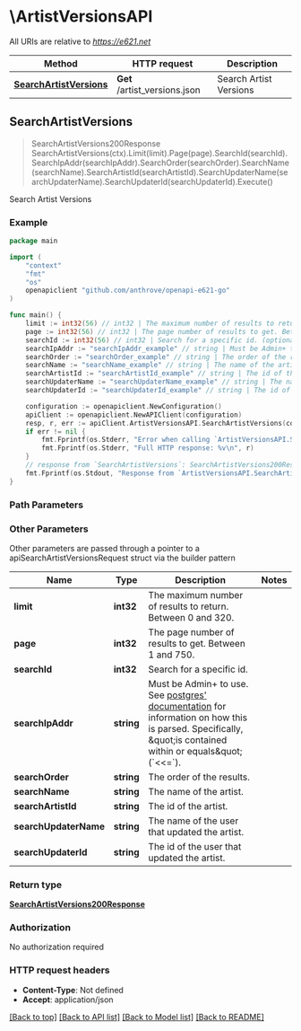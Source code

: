 # \ArtistVersionsAPI

All URIs are relative to *https://e621.net*

Method | HTTP request | Description
------------- | ------------- | -------------
[**SearchArtistVersions**](ArtistVersionsAPI.md#SearchArtistVersions) | **Get** /artist_versions.json | Search Artist Versions



## SearchArtistVersions

> SearchArtistVersions200Response SearchArtistVersions(ctx).Limit(limit).Page(page).SearchId(searchId).SearchIpAddr(searchIpAddr).SearchOrder(searchOrder).SearchName(searchName).SearchArtistId(searchArtistId).SearchUpdaterName(searchUpdaterName).SearchUpdaterId(searchUpdaterId).Execute()

Search Artist Versions



### Example

```go
package main

import (
	"context"
	"fmt"
	"os"
	openapiclient "github.com/anthrove/openapi-e621-go"
)

func main() {
	limit := int32(56) // int32 | The maximum number of results to return. Between 0 and 320. (optional)
	page := int32(56) // int32 | The page number of results to get. Between 1 and 750. (optional)
	searchId := int32(56) // int32 | Search for a specific id. (optional)
	searchIpAddr := "searchIpAddr_example" // string | Must be Admin+ to use. See [postgres' documentation](https://www.postgresql.org/docs/9.3/functions-net.html) for information on how this is parsed. Specifically, \"is contained within or equals\" (`<<=`). (optional)
	searchOrder := "searchOrder_example" // string | The order of the results. (optional)
	searchName := "searchName_example" // string | The name of the artist. (optional)
	searchArtistId := "searchArtistId_example" // string | The id of the artist. (optional)
	searchUpdaterName := "searchUpdaterName_example" // string | The name of the user that updated the artist. (optional)
	searchUpdaterId := "searchUpdaterId_example" // string | The id of the user that updated the artist. (optional)

	configuration := openapiclient.NewConfiguration()
	apiClient := openapiclient.NewAPIClient(configuration)
	resp, r, err := apiClient.ArtistVersionsAPI.SearchArtistVersions(context.Background()).Limit(limit).Page(page).SearchId(searchId).SearchIpAddr(searchIpAddr).SearchOrder(searchOrder).SearchName(searchName).SearchArtistId(searchArtistId).SearchUpdaterName(searchUpdaterName).SearchUpdaterId(searchUpdaterId).Execute()
	if err != nil {
		fmt.Fprintf(os.Stderr, "Error when calling `ArtistVersionsAPI.SearchArtistVersions``: %v\n", err)
		fmt.Fprintf(os.Stderr, "Full HTTP response: %v\n", r)
	}
	// response from `SearchArtistVersions`: SearchArtistVersions200Response
	fmt.Fprintf(os.Stdout, "Response from `ArtistVersionsAPI.SearchArtistVersions`: %v\n", resp)
}
```

### Path Parameters



### Other Parameters

Other parameters are passed through a pointer to a apiSearchArtistVersionsRequest struct via the builder pattern


Name | Type | Description  | Notes
------------- | ------------- | ------------- | -------------
 **limit** | **int32** | The maximum number of results to return. Between 0 and 320. | 
 **page** | **int32** | The page number of results to get. Between 1 and 750. | 
 **searchId** | **int32** | Search for a specific id. | 
 **searchIpAddr** | **string** | Must be Admin+ to use. See [postgres&#39; documentation](https://www.postgresql.org/docs/9.3/functions-net.html) for information on how this is parsed. Specifically, \&quot;is contained within or equals\&quot; (&#x60;&lt;&lt;&#x3D;&#x60;). | 
 **searchOrder** | **string** | The order of the results. | 
 **searchName** | **string** | The name of the artist. | 
 **searchArtistId** | **string** | The id of the artist. | 
 **searchUpdaterName** | **string** | The name of the user that updated the artist. | 
 **searchUpdaterId** | **string** | The id of the user that updated the artist. | 

### Return type

[**SearchArtistVersions200Response**](SearchArtistVersions200Response.md)

### Authorization

No authorization required

### HTTP request headers

- **Content-Type**: Not defined
- **Accept**: application/json

[[Back to top]](#) [[Back to API list]](../README.md#documentation-for-api-endpoints)
[[Back to Model list]](../README.md#documentation-for-models)
[[Back to README]](../README.md)

